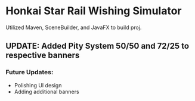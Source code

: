 # Honkai Star Rail Wishing Simulator
Utilized Maven, SceneBuilder, and JavaFX to build proj.

## UPDATE: Added Pity System 50/50 and 72/25 to respective banners

### Future Updates:
- Polishing UI design
- Adding additional banners
